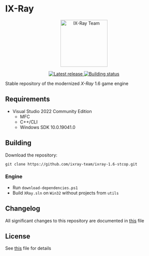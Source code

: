 # IX-Ray

<div align="center">
  <p>
    <a href="https://github.com/ixray-team">
      <img src="https://github.com/ixray-team/ixray/raw/default/logo.png" alt="IX-Ray Team" width="150" height="150" />
    </a>
  </p>

  <p>
    <a href="https://github.com/ixray-team/ixray-1.6-stcop/releases/tag/r0.4">
      <img src="https://img.shields.io/github/v/release/ixray-team/ixray-1.6-stcop?include_prereleases" alt="Latest release" />
    </a>
    <a href="https://github.com/ixray-team/ixray-1.6-stcop/actions/workflows/building.yml">
      <img src="https://img.shields.io/github/workflow/status/ixray-team/ixray-1.6-stcop/Building" alt="Building status" />
    </a>
  </p>
</div>

Stable repository of the modernized _X-Ray_ 1.6 game engine

## Requirements

- Visual Studio 2022 Community Edition
  - MFC
  - C++/CLI
  - Windows SDK 10.0.19041.0

## Building

Download the repository:

```console
git clone https://github.com/ixray-team/ixray-1.6-stcop.git
```

### Engine

- Run `download-dependencies.ps1`
- Build `XRay.sln` on `Win32` without projects from `utils`

## Changelog

All significant changes to this repository are documented in [this](CHANGELOG.md) file

## License

See [this](LICENSE.md) file for details
